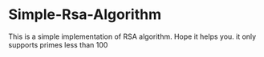 # Simple-Rsa-Algorithm
This is a simple implementation of RSA algorithm. Hope it helps you.
it only supports primes less than 100
